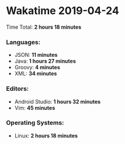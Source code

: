# Wakatime 2019-04-24

Time Total: **2 hours 18 minutes**

### Languages:
- JSON: **11 minutes** 
- Java: **1 hours 27 minutes** 
- Groovy: **4 minutes** 
- XML: **34 minutes** 

### Editors:
- Android Studio: **1 hours 32 minutes** 
- Vim: **45 minutes** 

### Operating Systems:
- Linux: **2 hours 18 minutes** 

